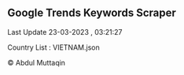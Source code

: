 

## Google Trends Keywords Scraper 
 
Last Update 23-03-2023 , 03:21:27

Country List :
VIETNAM.json



© Abdul Muttaqin 
